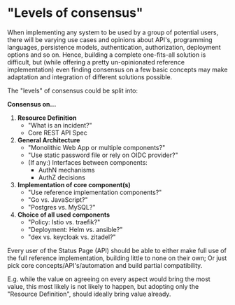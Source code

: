 # "Levels of consensus"

When implementing any system to be used by a group of potential users, there will be varying use cases and opinions about API's, programming languages, persistence models, authentication, authorization, deployment options and so on.
Hence, building a complete one-fits-all solution is difficult, but (while offering a pretty un-opinionated reference implementation) even finding consensus on a few basic concepts may make adaptation and integration of different solutions possible.

The "levels" of consensus could be split into:

**Consensus on...**

1. **Resource Definition**
   - "What is an incident?"
   - Core REST API Spec
1. **General Architecture**
   - "Monolithic Web App or multiple components?"
   - "Use static password file or rely on OIDC provider?"
   - (If any:) Interfaces between components:
     - AuthN mechanisms
     - AuthZ decisions
1. **Implementation of core component(s)**
   - "Use reference implementation components?"
   - "Go vs. JavaScript?"
   - "Postgres vs. MySQL?"
1. **Choice of all used components**
   - "Policy: Istio vs. traefik?"
   - "Deployment: Helm vs. ansible?"
   - "dex vs. keycloak vs. zitadel?"

Every user of the Status Page (API) should be able to either make full use of the full reference implementation, building little to none on their own; Or just pick core concepts/API's/automation and build partial compatibility.

E.g. while the value on agreeing on every aspect would bring the most value, this most likely is not likely to happen, but adopting only the "Resource Definition", should ideally bring value already.
